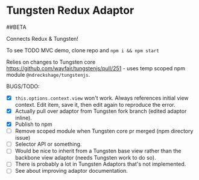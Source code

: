 # Tungsten Redux Adaptor

##BETA

Connects Redux & Tungsten!

To see TODO MVC demo, clone repo and `npm i && npm start`

Relies on changes to Tungsten core https://github.com/wayfair/tungstenjs/pull/251 - uses temp scoped npm module `@ndreckshage/tungstenjs`.

BUGS/TODO:
- [x] ```this.options.context.view``` won't work. Always references initial view context. Edit item, save it, then edit again to reproduce the error.
- [x] Actually pull over adaptor from Tungsten fork branch (edited adaptor inline).
- [x] Publish to npm
- [ ] Remove scoped module when Tungsten core pr merged (npm directory issue)
- [ ] Selector API or something.
- [ ] Would be nice to inherit from a Tungsten base view rather than the backbone view adaptor (needs Tungsten work to do so).
- [ ] There is probably a lot in Tungsten Adaptors that's not implemented.
- [ ] See about improving adaptor documentation.
